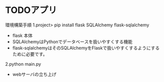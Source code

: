 # TODOアプリ
環境構築手順
1.project> pip install flask SQLAlchemy flask-sqlalchemy
- flask 本体
- SQLAlchemyはPythonでデータベースを扱いやすくする機能
- flask-sqlalchemyはそのSQLAlchemyをFlaskで扱いやすくするようにするために必要です。

2.python main.py
- webサーバの立ち上げ
